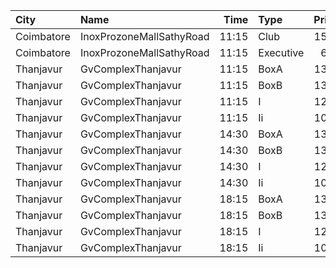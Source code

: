 | City       | Name                     |  Time | Type      | Price | Capacity | Booked |
| :--------- | :----------------------- | ----: | :-------- | ----: | -------: | -----: |
| Coimbatore | InoxProzoneMallSathyRoad | 11:15 | Club      |  153₹ |       67 |      0 |
| Coimbatore | InoxProzoneMallSathyRoad | 11:15 | Executive |   60₹ |       11 |      0 |
| Thanjavur  | GvComplexThanjavur       | 11:15 | BoxA      |  130₹ |       11 |     11 |
| Thanjavur  | GvComplexThanjavur       | 11:15 | BoxB      |  130₹ |       11 |     11 |
| Thanjavur  | GvComplexThanjavur       | 11:15 | I         |  120₹ |      156 |     91 |
| Thanjavur  | GvComplexThanjavur       | 11:15 | Ii        |  100₹ |       60 |     30 |
| Thanjavur  | GvComplexThanjavur       | 14:30 | BoxA      |  130₹ |       11 |     11 |
| Thanjavur  | GvComplexThanjavur       | 14:30 | BoxB      |  130₹ |       11 |     11 |
| Thanjavur  | GvComplexThanjavur       | 14:30 | I         |  120₹ |      156 |     91 |
| Thanjavur  | GvComplexThanjavur       | 14:30 | Ii        |  100₹ |       60 |     30 |
| Thanjavur  | GvComplexThanjavur       | 18:15 | BoxA      |  130₹ |       11 |     11 |
| Thanjavur  | GvComplexThanjavur       | 18:15 | BoxB      |  130₹ |       11 |     11 |
| Thanjavur  | GvComplexThanjavur       | 18:15 | I         |  120₹ |      156 |     91 |
| Thanjavur  | GvComplexThanjavur       | 18:15 | Ii        |  100₹ |       60 |     30 |